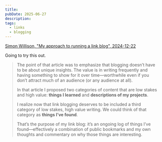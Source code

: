 ```yaml
---
title: 
pubDate: 2025-06-27
description: 
tags:
  - links
  - blogging
---
```

[Simon Willison, "My approach to running a link blog", 2024-12-22](https://simonwillison.net/2024/Dec/22/link-blog/)

Going to try this out.

> The point of that article was to emphasize that blogging doesn’t have to be about unique insights. The value is in writing frequently and having something to show for it over time—worthwhile even if you don’t attract much of an audience (or any audience at all).
> 
> In that article I proposed two categories of content that are low stakes and high value: **things I learned** and **descriptions of my projects**.
> 
> I realize now that link blogging deserves to be included a third category of low stakes, high value writing. We could think of that category as **things I’ve found**.
> 
> That’s the purpose of my link blog: it’s an ongoing log of things I’ve found—effectively a combination of public bookmarks and my own thoughts and commentary on why those things are interesting.


